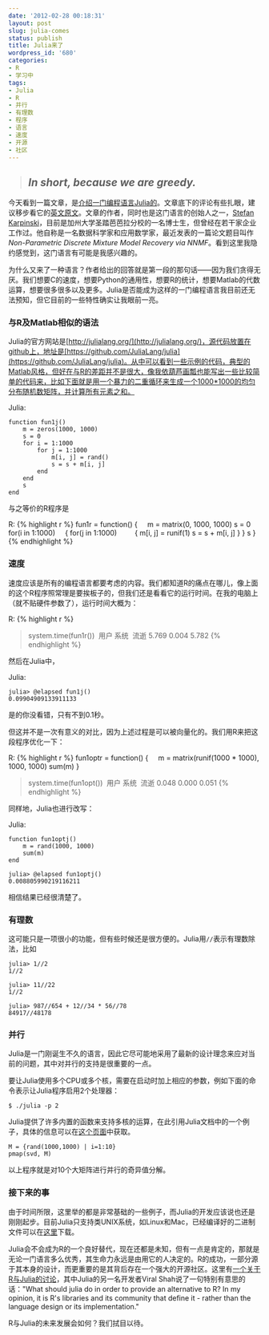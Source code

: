 ```yaml
---
date: '2012-02-28 00:18:31'
layout: post
slug: julia-comes
status: publish
title: Julia来了
wordpress_id: '680'
categories:
- R
- 学习中
tags:
- Julia
- R
- 并行
- 有理数
- 程序
- 语言
- 速度
- 开源
- 社区
---
```


> ## _In short, because we are greedy._


今天看到一篇文章，是[介绍一门编程语言Julia的](http://sd.csdn.net/a/20120223/312315.html)。文章底下的评论有些扎眼，建议移步看它的[英文原文](http://julialang.org/blog/2012/02/why-we-created-julia/)。文章的作者，同时也是这门语言的创始人之一，[Stefan Karpinski](http://karpinski.org/)，目前是加州大学圣踏芭芭拉分校的一名博士生，但曾经在若干家企业工作过。他自称是一名数据科学家和应用数学家，最近发表的一篇论文题目叫作*Non-Parametric Discrete Mixture Model Recovery via NNMF*。看到这里我隐约感觉到，这门语言有可能是我感兴趣的。

为什么又来了一种语言？作者给出的回答就是第一段的那句话——因为我们贪得无厌。我们想要C的速度，想要Python的通用性，想要R的统计，想要Matlab的代数运算，想要很多很多以及更多。Julia是否能成为这样的一门编程语言我目前还无法预知，但它目前的一些特性确实让我眼前一亮。


### 与R及Matlab相似的语法


Julia的官方网站是[http://julialang.org/](http://julialang.org/)，源代码放置在github上，地址是[https://github.com/JuliaLang/julia](https://github.com/JuliaLang/julia)。从中可以看到一些示例的代码，典型的Matlab风格，但好在与R的差距并不是很大，像我依葫芦画瓢也能写出一些比较简单的代码来，比如下面就是用一个暴力的二重循环来生成一个1000*1000的均匀分布随机数矩阵，并计算所有元素之和。

Julia:

    function fun1j()
        m = zeros(1000, 1000)
        s = 0
        for i = 1:1000
            for j = 1:1000
                m[i, j] = rand()
                s = s + m[i, j]
            end
        end
        s
    end


与之等价的R程序是

R:
{% highlight r %}
fun1r = function() {
    m = matrix(0, 1000, 1000)
    s = 0
    for(i in 1:1000)
    {
        for(j in 1:1000)
        {
            m[i, j] = runif(1)
            s = s + m[i, j]
        }
    }
    s
}
{% endhighlight %}


### 速度


速度应该是所有的编程语言都要考虑的内容。我们都知道R的痛点在哪儿，像上面的这个R程序照常理是要挨板子的，但我们还是看看它的运行时间。在我的电脑上（就不贴硬件参数了），运行时间大概为：

R:
{% highlight r %}
> system.time(fun1r())
  用户  系统   流逝
5.769 0.004 5.782
{% endhighlight %}

然后在Julia中，

Julia:

    
    julia> @elapsed fun1j()
    0.09904909133911133


是的你没看错，只有不到0.1秒。

但这并不是一次有意义的对比，因为上述过程是可以被向量化的。我们用R来把这段程序优化一下：

R:
{% highlight r %}
fun1optr = function() {
    m = matrix(runif(1000 * 1000), 1000, 1000)
    sum(m)
}

> system.time(fun1opt())
  用户  系统   流逝
0.048 0.000 0.051
{% endhighlight %}

同样地，Julia也进行改写：

Julia:

    
    function fun1optj()
        m = rand(1000, 1000)
        sum(m)
    end
    
    julia> @elapsed fun1optj()
    0.008805990219116211


相信结果已经很清楚了。


### 有理数


这可能只是一项很小的功能，但有些时候还是很方便的。Julia用`//`表示有理数除法，比如

    
    julia> 1//2
    1//2
    
    julia> 11//22
    1//2
    
    julia> 987//654 + 12//34 * 56//78
    84917//48178




### 并行


Julia是一门刚诞生不久的语言，因此它尽可能地采用了最新的设计理念来应对当前的问题，其中对并行的支持是很重要的一点。

要让Julia使用多个CPU或多个核，需要在启动时加上相应的参数，例如下面的命令表示让Julia程序启用2个处理器：

    
    $ ./julia -p 2


Julia提供了许多内置的函数来支持多核的运算，在此引用Julia文档中的一个例子，具体的信息可以在[这个页面](http://julialang.org/manual/parallel-computing/)中获取。

    
    M = {rand(1000,1000) | i=1:10}
    pmap(svd, M)


以上程序就是对10个大矩阵进行并行的奇异值分解。


### 接下来的事


由于时间所限，这里举的都是非常基础的一些例子，而Julia的开发应该说也还是刚刚起步。目前Julia只支持类UNIX系统，如Linux和Mac，已经编译好的二进制文件可以在[这里](https://github.com/JuliaLang/julia/downloads)下载。

Julia会不会成为R的一个良好替代，现在还都是未知，但有一点是肯定的，那就是无论一门语言多么优秀，其生命力永远是由用它的人决定的。R的成功，一部分源于其本身的设计，而更重要的是其背后存在一个强大的开源社区。这里有[一个关于R与Julia的讨论](http://groups.google.com/group/julia-dev/browse_thread/thread/9f79ed4f8334830a)，其中Julia的另一名开发者Viral Shah说了一句特别有意思的话："What should julia do in order to provide an alternative to R? In my opinion, it is R's libraries and its community that define it - rather than the language design or its implementation."

R与Julia的未来发展会如何？我们拭目以待。
